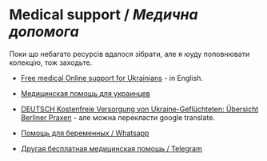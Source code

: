 # Medical support / _Медична допомога_

Поки що небагато ресурсів вдалося зібрати, але я юуду поповнювати колекцію, тож заходьте.

* [Free medical
Online support for Ukrainians](likarnyaonline.com) - in English.
* [Медицинская помощь для украинцев](https://handbookgermany.de/de/ukraine-info/ru/medizinische-versorgung.html)
* [DEUTSCH Kostenfreie Versorgung von Ukraine-Geflüchteten: Übersicht Berliner Praxen](https://www.kvberlin.de/fuer-patienten/ukraine) - але можна перекласти google translate.

* [Помощь для беременных / Whatsapp](https://chat.whatsapp.com/GPDPtkjiMlf1HnSIttlKtS)
* [Другая бесплатная медицинская помощь / Telegram](https://t.me/germanyhelpsukraine/59)